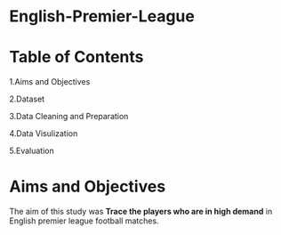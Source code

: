 # English-Premier-League

# Table of Contents
1.Aims and Objectives

2.Dataset

3.Data Cleaning and Preparation

4.Data Visulization

5.Evaluation

# Aims and Objectives
The aim of this study was **Trace the players who are in high demand** in English premier league football matches.
